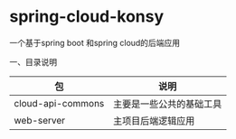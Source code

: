 # spring-cloud-konsy
一个基于spring boot 和spring cloud的后端应用

一、目录说明

|包|说明|
|-----|----|
|cloud-api-commons|主要是一些公共的基础工具|
|web-server|主项目后端逻辑应用|

